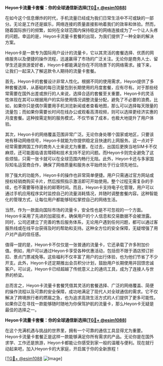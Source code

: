 **Heyon卡流量卡套餐：你的全球通信新选择[[TG💪+ @esim1088](https://t.me/s/esim1088)]**

在如今这个信息爆炸的时代，手机流量已经成为我们日常生活中不可或缺的一部分。无论是工作还是娱乐，网络连接的质量直接影响着我们的效率和体验。然而，随着国际旅行的频繁，如何在全球范围内保持稳定的网络连接成为了一个让人头疼的问题。幸运的是，Heyon卡流量卡套餐的出现，为我们提供了一种全新的解决方案。

Heyon卡是一款专为国际用户设计的流量卡，它以其灵活的套餐选择、优质的网络服务以及便捷的操作流程，迅速赢得了市场的广泛关注。无论你是商务人士、留学生还是旅游爱好者，Heyon卡都能满足你在不同场景下的网络需求。接下来，让我们一起深入了解这款令人期待的流量卡套餐。

首先，Heyon卡的套餐设计非常人性化。根据不同的使用需求，Heyon提供了多种套餐选择，从基础的每日流量包到长期使用的月度套餐，应有尽有。对于那些经常需要在国外出差或旅行的人来说，选择合适的套餐至关重要。Heyon卡的灵活性体现在其可以根据用户的实际使用情况调整流量分配，避免了不必要的浪费。比如，如果你只是偶尔需要用手机浏览新闻或者查看地图，那么可以选择每天限量的流量包；而如果你需要长时间在线办公或观看高清视频，则可以选择更经济实惠的月度套餐。这种按需定制的服务模式，不仅节省了成本，也极大地提升了用户体验。

其次，Heyon卡的网络覆盖范围非常广泛。无论你身处哪个国家或地区，只要该地有移动网络信号，Heyon卡就能为你提供稳定且快速的上网服务。这一点对于经常需要跨国工作的商务人士来说尤为重要。在过去，出国后更换当地SIM卡不仅麻烦，还可能面临语言障碍和技术支持不足的问题。而Heyon卡则完全避免了这些烦恼，只需一张卡就可以在全球范围内畅行无阻。此外，Heyon卡还与多家国际知名运营商合作，确保了网络质量和服务水平始终处于行业领先地位。

除了强大的功能外，Heyon卡的操作也非常简单便捷。用户只需通过官方网站或授权经销商购买卡片，然后按照指示激活即可开始使用。整个过程无需复杂的手续，也不需要等待漫长的邮寄时间。而且，Heyon卡支持电子化管理，用户可以通过手机应用程序实时监控自己的流量消耗情况，并随时调整套餐内容。这种智能化的管理方式，让每位用户都能够轻松掌控自己的网络生活。

当然，作为一款面向国际市场的流量卡，安全性也是不可忽视的一个方面。Heyon卡采用了先进的加密技术，确保用户的个人信息和交易数据不会被泄露。同时，公司还建立了完善的售后服务体系，无论用户遇到任何问题，都可以通过客服热线或在线平台获得及时的帮助和支持。这种全方位的安全保障，无疑增强了用户对产品的信任感。

值得一提的是，Heyon卡不仅仅是一张普通的流量卡，它还承载了许多附加价值。例如，用户可以通过Heyon卡享受各种优惠活动，包括但不限于酒店预订折扣、景点门票减免等。这些福利不仅丰富了用户的出行体验，也为他们节省了不少开支。此外，Heyon卡还定期推出会员积分计划，鼓励用户长期使用并回馈忠诚客户。可以说，Heyon卡已经超越了传统意义上的通讯工具，成为了连接人与世界的桥梁。

总而言之，Heyon卡流量卡套餐凭借其灵活的套餐选择、广泛的网络覆盖、简便的操作流程以及可靠的安全保障，成功地满足了现代人对全球通信的需求。它不仅解决了跨境旅行者的燃眉之急，也为追求高效生活方式的人们提供了更多可能性。如果你正在寻找一款能够随时随地为你保驾护航的流量卡，那么Heyon卡无疑是最佳的选择之一。

**Heyon卡流量卡套餐：你的全球通信新选择[[TG💪+ @esim1088](https://t.me/s/esim1088)]**

在这个充满机遇与挑战的世界里，拥有一个可靠的通信工具显得尤为重要。Heyon卡流量卡套餐正是这样一款能够满足你所有需求的产品。无论你是在国外求学、工作还是旅游，Heyon卡都能让你感受到家一般的温暖与便利。现在就行动起来吧，加入Heyon卡的大家庭，开启属于你的全新旅程！

[[TG💪+ @esim1088](https://t.me/s/esim1088) ![Image](https://i.postimg.cc/4NQfJmqS/Snipaste-2025-05-13-00-14-12.png)]